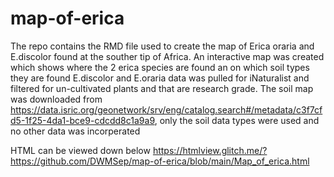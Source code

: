 # map-of-erica

The repo contains the RMD file used to create the map of Erica oraria and E.discolor found at the souther tip of Africa.
An interactive map was created which shows where the 2 erica species are found an on which soil types they are found
E.discolor and E.oraria data was pulled for iNaturalist and filtered for un-cultivated plants and that are research grade.
The soil map was downloaded from https://data.isric.org/geonetwork/srv/eng/catalog.search#/metadata/c3f7cfd5-1f25-4da1-bce9-cdcdd8c1a9a9, only the soil data types were used and no other data was incorperated

HTML can be viewed down below
https://htmlview.glitch.me/?https://github.com/DWMSep/map-of-erica/blob/main/Map_of_erica.html
